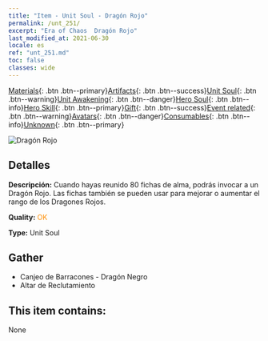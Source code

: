 ```yaml
---
title: "Item - Unit Soul - Dragón Rojo"
permalink: /unt_251/
excerpt: "Era of Chaos  Dragón Rojo"
last_modified_at: 2021-06-30
locale: es
ref: "unt_251.md"
toc: false
classes: wide
---
```

 [Materials](/ItemsES/){: .btn .btn--primary}[Artifacts](/ItemsES/Artifacts/){: .btn .btn--success}[Unit Soul](/ItemsES/UnitSoul/){: .btn .btn--warning}[Unit Awakening](/ItemsES/UnitAwakening/){: .btn .btn--danger}[Hero Soul](/ItemsES/HeroSoul/){: .btn .btn--info}[Hero Skill](/ItemsES/HeroSkill/){: .btn .btn--primary}[Gift](/ItemsES/Gift/){: .btn .btn--success}[Event related](/ItemsES/Events/){: .btn .btn--warning}[Avatars](/ItemsES/Avatars/){: .btn .btn--danger}[Consumables](/ItemsES/Consumables/){: .btn .btn--info}[Unknown](/ItemsES/Unknown/){: .btn .btn--primary}

 ![Dragón Rojo](/images/u/ti_chilong.jpg)

## Detalles
 **Descripción:** Cuando hayas reunido 80 fichas de alma, podrás invocar a un Dragón Rojo. Las fichas también se pueden usar para mejorar o aumentar el rango de los Dragones Rojos.

 **Quality:** <span style="color: #FF8C00">OK</span>

 **Type:** Unit Soul

## Gather

*    Canjeo de Barracones - Dragón Negro 
*    Altar de Reclutamiento 

## This item contains:

  None

